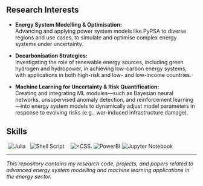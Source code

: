 ## Research Interests

- **Energy System Modelling & Optimisation:**  
  Advancing and applying power system models like PyPSA to diverse regions and use cases, to simulate and optimise complex energy systems under uncertainty.

- **Decarbonisation Strategies:**  
  Investigating the role of renewable energy sources, including green hydrogen and hydropower, in achieving low-carbon energy systems, with applications in both high-risk and low- and low-income countries.

- **Machine Learning for Uncertainty & Risk Quantification:**  
  Creating and integrating ML modules—such as Bayesian neural networks, unsupervised anomaly detection, and reinforcement learning—into energy system models to dynamically adjust model parameters in response to evolving risks (e.g., war-induced infrastructure damage).
  

## Skills
![<Python>](https://img.shields.io/badge/Python-FFD43B?style=for-the-badge&logo=python&logoColor=darkgreen) ![Julia](https://img.shields.io/badge/Julia-9558B2?style=for-the-badge&logo=julia&logoColor=white) ![<Java>](https://img.shields.io/badge/Java-ED8B00?style=for-the-badge&logo=java&logoColor=white) ![<C>](https://img.shields.io/badge/C-00599C?style=for-the-badge&logo=c&logoColor=white00) ![Shell Script](https://img.shields.io/badge/shell_script-%23121011.svg?style=for-the-badge&logo=gnu-bash&logoColor=white) ![<PostgreSQL>](https://img.shields.io/badge/PostgreSQL-316192?style=for-the-badge&logo=postgresql&logoColor=white) ![<MySQL>](https://img.shields.io/badge/MySQL-00000F?style=for-the-badge&logo=mysql&logoColor=white) ![<HTML5>](https://img.shields.io/badge/CSS3-1572B6?style=for-the-badge&logo=css3&logoColor=white)  ![<CSS.](https://img.shields.io/badge/HTML5-E34F26?style=for-the-badge&logo=html5&logoColor=white) ![PowerBI](https://img.shields.io/badge/PowerBI-F2C811?style=for-the-badge&logo=Power%20BI&logoColor=white) ![Jupyter Notebook](https://img.shields.io/badge/jupyter-%23FA0F00.svg?style=for-the-badge&logo=jupyter&logoColor=white) 

---

*This repository contains my research code, projects, and papers related to advanced energy system modelling and machine learning applications in the energy sector.*
